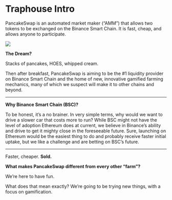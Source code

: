 # Traphouse Intro

PancakeSwap is an automated market maker \(“AMM”\) that allows two tokens to be exchanged on the Binance Smart Chain. It is fast, cheap, and allows anyone to participate.

![](.gitbook/assets/1500x500.jpeg)

**The Dream?**  


Stacks of pancakes, HOES, whipped cream.   


Then after breakfast, PancakeSwap is aiming to be the \#1 liquidity provider on Binance Smart Chain and the home of new, innovative gamified farming mechanics, many of which we suspect will make it to other chains and beyond.   
****

**Why Binance Smart Chain \(BSC\)?**  


To be honest, it’s a no brainer. In very simple terms, why would we want to drive a slower car that costs more to run? While BSC might not have the level of adoption Ethereum does at current, we believe in Binance’s ability and drive to get it mighty close in the foreseeable future. Sure, launching on Ethereum would be the easiest thing to do and probably receive faster initial uptake, but we like a challenge and are betting on BSC’s future.   
****

Faster, cheaper. **Sold.**  


**What makes PancakeSwap different from every other “farm”?**  


We’re here to have fun.   


What does that mean exactly? We’re going to be trying new things, with a focus on gamification.

